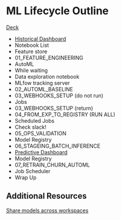 # ML Lifecycle Outline
[Deck](https://docs.google.com/presentation/d/12UCPtPBCtPBDxhgVVR54Ze-XGqCpiSSnjEiNXJw-3rs/edit?usp=sharing)

* [Historical Dashboard](https://adb-984752964297111.11.azuredatabricks.net/sql/dashboards/33d5346c-f7a7-4a97-9b24-5b86b5d59b4a-telco-churn-dashboard---historical?o=984752964297111)
* Notebook List
* Feature store
* 01_FEATURE_ENGINEERING
* AutoML
* While waiting
* Data exploration notebook
* MLfow tracking server
* 02_AUTOML_BASELINE
* 03_WEBHOOKS_SETUP (do not run)
* Jobs
* 03_WEBHOOKS_SETUP (return)
* 04_FROM_EXP_TO_REGISTRY (RUN ALL)
* Scheduled Jobs
* Check slack!
* 05_OPS_VALIDATION
* Model Registry
* 06_STAGEING_BATCH_INFERENCE
* [Predictive Dashboard](https://e2-demo-west.cloud.databricks.com/sql/dashboards/d3369a43-d786-4f98-93e1-502ba0bb2085-telco-prediction-dashboard?o=2556758628403379)
* Model Registry
* 07_RETRAIN_CHURN_AUTOML
* Job Scheduler
* Wrap Up

## Additional Resources
[Share models across workspaces](https://docs.databricks.com/applications/machine-learning/manage-model-lifecycle/multiple-workspaces.html)
